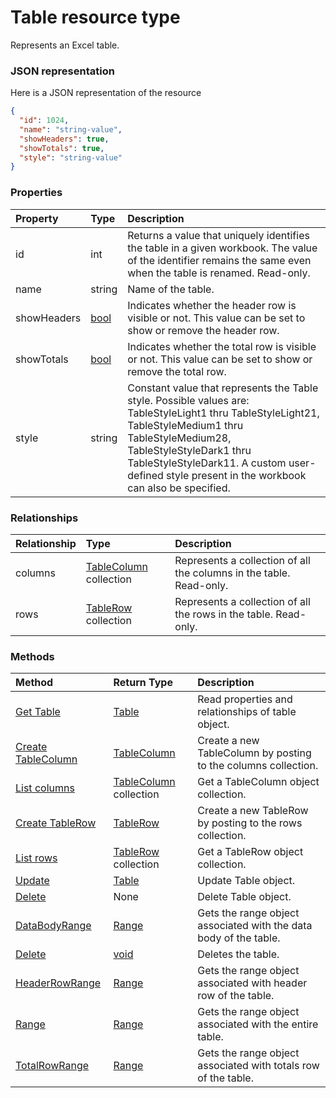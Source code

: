 # Table resource type

Represents an Excel table.

### JSON representation

Here is a JSON representation of the resource

<!-- {
  "blockType": "resource",
  "optionalProperties": [

  ],
  "@odata.type": "microsoft.graph.table"
}-->

```json
{
  "id": 1024,
  "name": "string-value",
  "showHeaders": true,
  "showTotals": true,
  "style": "string-value"
}

```
### Properties
| Property	   | Type	|Description|
|:---------------|:--------|:----------|
|id|int|Returns a value that uniquely identifies the table in a given workbook. The value of the identifier remains the same even when the table is renamed. Read-only.|
|name|string|Name of the table.|
|showHeaders|[bool](bool.md)|Indicates whether the header row is visible or not. This value can be set to show or remove the header row.|
|showTotals|[bool](bool.md)|Indicates whether the total row is visible or not. This value can be set to show or remove the total row.|
|style|string|Constant value that represents the Table style. Possible values are: TableStyleLight1 thru TableStyleLight21, TableStyleMedium1 thru TableStyleMedium28, TableStyleStyleDark1 thru TableStyleStyleDark11. A custom user-defined style present in the workbook can also be specified.|

### Relationships
| Relationship | Type	|Description|
|:---------------|:--------|:----------|
|columns|[TableColumn](tablecolumn.md) collection|Represents a collection of all the columns in the table. Read-only.|
|rows|[TableRow](tablerow.md) collection|Represents a collection of all the rows in the table. Read-only.|

### Methods

| Method		   | Return Type	|Description|
|:---------------|:--------|:----------|
|[Get Table](../api/table_get.md) | [Table](table.md) |Read properties and relationships of table object.|
|[Create TableColumn](../api/table_post_columns.md) |[TableColumn](tablecolumn.md)| Create a new TableColumn by posting to the columns collection.|
|[List columns](../api/table_list_columns.md) |[TableColumn](tablecolumn.md) collection| Get a TableColumn object collection.|
|[Create TableRow](../api/table_post_rows.md) |[TableRow](tablerow.md)| Create a new TableRow by posting to the rows collection.|
|[List rows](../api/table_list_rows.md) |[TableRow](tablerow.md) collection| Get a TableRow object collection.|
|[Update](../api/table_update.md) | [Table](table.md)	|Update Table object. |
|[Delete](../api/table_delete.md) | None |Delete Table object. |
|[DataBodyRange](../api/table_databodyrange.md)|[Range](range.md)|Gets the range object associated with the data body of the table.|
|[Delete](../api/table_delete.md)|[void](void.md)|Deletes the table.|
|[HeaderRowRange](../api/table_headerrowrange.md)|[Range](range.md)|Gets the range object associated with header row of the table.|
|[Range](../api/table_range.md)|[Range](range.md)|Gets the range object associated with the entire table.|
|[TotalRowRange](../api/table_totalrowrange.md)|[Range](range.md)|Gets the range object associated with totals row of the table.|

<!-- uuid: 8fcb5dbc-d5aa-4681-8e31-b001d5168d79
2015-10-25 14:57:30 UTC -->
<!-- {
  "type": "#page.annotation",
  "description": "Table resource",
  "keywords": "",
  "section": "documentation",
  "tocPath": ""
}-->
